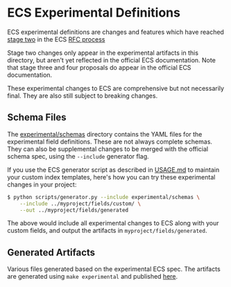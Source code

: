 # ECS Experimental Definitions

ECS experimental definitions are changes and features which have reached [stage two](https://elastic.github.io/ecs/stages.html) in the ECS [RFC process](../rfcs)

Stage two changes only appear in the experimental artifacts in this directory, but aren't yet reflected in the official ECS documentation.
Note that stage three and four proposals do appear in the official ECS documentation.

These experimental changes to ECS are comprehensive but not necessarily final. They are also still subject to breaking changes.

## Schema Files

The [experimental/schemas](./schemas) directory contains the YAML files for the experimental field definitions. These are not always complete schemas. They can also be supplemental changes to be merged with the official schema spec, using the `--include` generator flag.

If you use the ECS generator script as described in [USAGE.md](../USAGE.md) to maintain your custom index templates, here's how you can try these experimental changes in your project:

```sh
$ python scripts/generator.py --include experimental/schemas \
    --include ../myproject/fields/custom/ \
    --out ../myproject/fields/generated
```

The above would include all experimental changes to ECS along with your custom fields, and output the artifacts in `myproject/fields/generated`.

## Generated Artifacts

Various files generated based on the experimental ECS spec. The artifacts are generated using `make experimental` and published [here](./generated).
